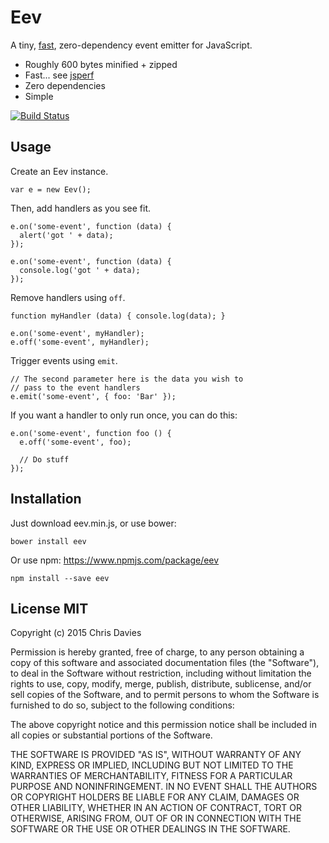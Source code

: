 # Eev

A tiny, [fast](http://jsperf.com/jsevents/3), zero-dependency event emitter for JavaScript.

- Roughly 600 bytes minified + zipped
- Fast... see [jsperf](http://jsperf.com/jsevents/3)
- Zero dependencies
- Simple

[![Build Status](https://travis-ci.org/chrisdavies/eev.svg?branch=master)](https://travis-ci.org/chrisdavies/eev)

## Usage

Create an Eev instance.

    var e = new Eev();

Then, add handlers as you see fit.

    e.on('some-event', function (data) {
      alert('got ' + data);
    });

    e.on('some-event', function (data) {
      console.log('got ' + data);
    });

Remove handlers using `off`.

    function myHandler (data) { console.log(data); }

    e.on('some-event', myHandler);
    e.off('some-event', myHandler);

Trigger events using `emit`.

    // The second parameter here is the data you wish to
    // pass to the event handlers
    e.emit('some-event', { foo: 'Bar' });

If you want a handler to only run once, you can do this:

    e.on('some-event', function foo () {
      e.off('some-event', foo);

      // Do stuff
    });

## Installation

Just download eev.min.js, or use bower:

    bower install eev

Or use npm: https://www.npmjs.com/package/eev

    npm install --save eev

## License MIT

Copyright (c) 2015 Chris Davies

Permission is hereby granted, free of charge, to any person obtaining a copy of this software and associated documentation files (the "Software"), to deal in the Software without restriction, including without limitation the rights to use, copy, modify, merge, publish, distribute, sublicense, and/or sell copies of the Software, and to permit persons to whom the Software is furnished to do so, subject to the following conditions:

The above copyright notice and this permission notice shall be included in all copies or substantial portions of the Software.

THE SOFTWARE IS PROVIDED "AS IS", WITHOUT WARRANTY OF ANY KIND, EXPRESS OR IMPLIED, INCLUDING BUT NOT LIMITED TO THE WARRANTIES OF MERCHANTABILITY, FITNESS FOR A PARTICULAR PURPOSE AND NONINFRINGEMENT. IN NO EVENT SHALL THE AUTHORS OR COPYRIGHT HOLDERS BE LIABLE FOR ANY CLAIM, DAMAGES OR OTHER LIABILITY, WHETHER IN AN ACTION OF CONTRACT, TORT OR OTHERWISE, ARISING FROM, OUT OF OR IN CONNECTION WITH THE SOFTWARE OR THE USE OR OTHER DEALINGS IN THE SOFTWARE.
